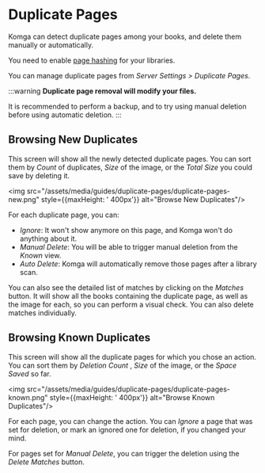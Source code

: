# Duplicate Pages

Komga can detect duplicate pages among your books, and delete them manually or automatically.

You need to enable [page hashing](libraries.md#compute-hash-for-pages) for your libraries.

You can manage duplicate pages from _Server Settings > Duplicate Pages_.

:::warning
**Duplicate page removal will modify your files.**

It is recommended to perform a backup, and to try using manual deletion before using automatic deletion.
:::

## Browsing New Duplicates

This screen will show all the newly detected duplicate pages. You can sort them by _Count_ of duplicates, _Size_ of the image, or the _Total Size_ you could save by deleting it.

<img src="/assets/media/guides/duplicate-pages/duplicate-pages-new.png" style={{maxHeight: ' 400px'}} alt="Browse New Duplicates"/>

For each duplicate page, you can:
- _Ignore_: It won't show anymore on this page, and Komga won't do anything about it.
- _Manual Delete_: You will be able to trigger manual deletion from the _Known_ view.
- _Auto Delete_: Komga will automatically remove those pages after a library scan.

You can also see the detailed list of matches by clicking on the _Matches_ button. It will show all the books containing the duplicate page, as well as the image for each, so you can perform a visual check. You can also delete matches individually.

## Browsing Known Duplicates

This screen will show all the duplicate pages for which you chose an action. You can sort them by _Deletion Count_ , _Size_ of the image, or the _Space Saved_ so far.

<img src="/assets/media/guides/duplicate-pages/duplicate-pages-known.png" style={{maxHeight: ' 400px'}} alt="Browse Known Duplicates"/>

For each page, you can change the action. You can _Ignore_ a page that was set for deletion, or mark an ignored one for deletion, if you changed your mind.

For pages set for _Manual Delete_, you can trigger the deletion using the _Delete Matches_ button.